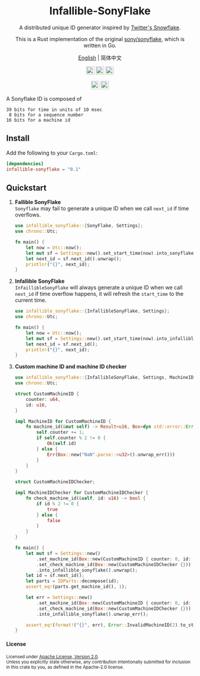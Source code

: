 <div align="center">
<h1>Infallible-SonyFlake</h1>
</div>
<div align="center">

A distributed unique ID generator inspired by [Twitter's Snowflake](https://blog.twitter.com/2010/announcing-snowflake).

This is a Rust implementation of the original [sony/sonyflake](https://github.com/sony/sonyflake), which is written in Go.

[English](README.md) | 简体中文

[<img alt="github" src="https://img.shields.io/badge/GITHUB-infallible--sonyflake-8da0cb?style=for-the-badge&logo=Github" height="22">][Github-url]
[<img alt="Build" src="https://img.shields.io/badge/Build-passing-brightgreen?style=for-the-badge&logo=Github-Actions" height="22">][CI-url]
[<img alt="codecov" src="https://img.shields.io/codecov/c/gh/al8n/flake?style=for-the-badge&token=N7EPJLUZ0G&logo=codecov" height="22">][codecov-url]

[<img alt="rustc" src="https://img.shields.io/badge/rustc-1.52.0+-fc8d62.svg?style=for-the-badge&logo=Rust" height="22">][rustc-url]
[<img alt="rustc" src="https://img.shields.io/badge/License-Apache%202.0-blue.svg?style=for-the-badge&logo=Apache" height="22">][license-url]

</div>

A Sonyflake ID is composed of

```
39 bits for time in units of 10 msec
 8 bits for a sequence number
16 bits for a machine id
```

## Install

Add the following to your `Cargo.toml`:
```toml
[dependencies]
infallible-sonyflake = "0.1"
```

## Quickstart
1. **Fallible SonyFlake**  
   `Sonyflake` may fail to generate a unique ID when we call `next_id` if time overflows.
   ```rust
   use infallible_sonyflake::{SonyFlake, Settings};
   use chrono::Utc;
   
   fn main() {
       let now = Utc::now();
       let mut sf = Settings::new().set_start_time(now).into_sonyflake().unwrap();
       let next_id = sf.next_id().unwrap();
       println!("{}", next_id); 
   }
   ```
2. **Infallible SonyFlake**   
   `InfaillibleSonyFlake` will always generate a unique ID when we call `next_id` if time overflow happens, it will refresh the `start_time` to the current time.
   ```rust
   use infallible_sonyflake::{InfallibleSonyFlake, Settings};
   use chrono::Utc;
   
   fn main() {
       let now = Utc::now();
       let mut sf = Settings::new().set_start_time(now).into_infallible_sonyflake().unwrap();
       let next_id = sf.next_id();
       println!("{}", next_id); 
   } 
   ```
3. **Custom machine ID and machine ID checker**
   ```rust
   use infallible_sonyflake::{InfallibleSonyFlake, Settings, MachineID, MachineIDChecker, IDParts, Error};
   use chrono::Utc;
   
   struct CustomMachineID {
       counter: u64,
       id: u16,
   }
   
   impl MachineID for CustomMachineID {
       fn machine_id(&mut self) -> Result<u16, Box<dyn std::error::Error + Send + Sync + 'static>> {
           self.counter += 1;
           if self.counter % 2 != 0 {
               Ok(self.id)
           } else {
               Err(Box::new("NaN".parse::<u32>().unwrap_err()))
           }
       }
   }
   
   struct CustomMachineIDChecker;
   
   impl MachineIDChecker for CustomMachineIDChecker {
       fn check_machine_id(&self, id: u16) -> bool {
           if id % 2 != 0 {
               true
           } else {
               false
           }
       }
   }
   
   fn main() {
       let mut sf = Settings::new()
           .set_machine_id(Box::new(CustomMachineID { counter: 0, id: 1 }))
           .set_check_machine_id(Box::new(CustomMachineIDChecker {}))
           .into_infallible_sonyflake().unwrap();
       let id = sf.next_id();
       let parts = IDParts::decompose(id);
       assert_eq!(parts.get_machine_id(), 1);
   
       let err = Settings::new()
           .set_machine_id(Box::new(CustomMachineID { counter: 0, id: 2 }))
           .set_check_machine_id(Box::new(CustomMachineIDChecker {}))
           .into_infallible_sonyflake().unwrap_err();
   
       assert_eq!(format!("{}", err), Error::InvalidMachineID(2).to_string());
   }
   ```

#### License

<sup>
Licensed under <a href="LICENSE">Apache License, Version
2.0</a>.
</sup>
<br>
<sub>
Unless you explicitly state otherwise, any contribution intentionally submitted
for inclusion in this crate by you, as defined in the Apache-2.0 license.
</sub>

[Github-url]: https://github.com/al8n/flake/
[CI-url]: https://github.com/al8n/flake
[codecov-url]: https://app.codecov.io/gh/al8n/flake/
[license-url]: https://opensource.org/licenses/Apache-2.0
[rustc-url]: https://github.com/rust-lang/rust/blob/master/RELEASES.md
[rustc-image]: https://img.shields.io/badge/rustc-1.52.0--nightly%2B-orange.svg?style=for-the-badge&logo=Rus
